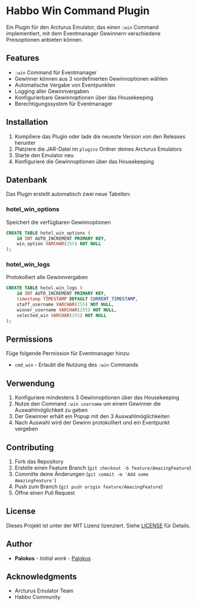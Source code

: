 # Habbo Win Command Plugin

Ein Plugin für den Arcturus Emulator, das einen `:win` Command implementiert, mit dem Eventmanager Gewinnern verschiedene Preisoptionen anbieten können.

## Features

- `:win` Command für Eventmanager
- Gewinner können aus 3 vordefinierten Gewinnoptionen wählen
- Automatische Vergabe von Eventpunkten
- Logging aller Gewinnvergaben
- Konfigurierbare Gewinnoptionen über das Housekeeping
- Berechtigungssystem für Eventmanager

## Installation

1. Kompiliere das Plugin oder lade die neueste Version von den Releases herunter
2. Platziere die JAR-Datei im `plugins` Ordner deines Arcturus Emulators
3. Starte den Emulator neu
4. Konfiguriere die Gewinnoptionen über das Housekeeping

## Datenbank

Das Plugin erstellt automatisch zwei neue Tabellen:

### hotel_win_options
Speichert die verfügbaren Gewinnoptionen
```sql
CREATE TABLE hotel_win_options (
    id INT AUTO_INCREMENT PRIMARY KEY,
    win_option VARCHAR(255) NOT NULL
);
```

### hotel_win_logs
Protokolliert alle Gewinnvergaben
```sql
CREATE TABLE hotel_win_logs (
    id INT AUTO_INCREMENT PRIMARY KEY,
    timestamp TIMESTAMP DEFAULT CURRENT_TIMESTAMP,
    staff_username VARCHAR(255) NOT NULL,
    winner_username VARCHAR(255) NOT NULL,
    selected_win VARCHAR(255) NOT NULL
);
```

## Permissions

Füge folgende Permission für Eventmanager hinzu:
- `cmd_win` - Erlaubt die Nutzung des `:win` Commands

## Verwendung

1. Konfiguriere mindestens 3 Gewinnoptionen über das Housekeeping
2. Nutze den Command `:win username` um einem Gewinner die Auswahlmöglichkeit zu geben
3. Der Gewinner erhält ein Popup mit den 3 Auswahlmöglichkeiten
4. Nach Auswahl wird der Gewinn protokolliert und ein Eventpunkt vergeben

## Contributing

1. Fork das Repository
2. Erstelle einen Feature Branch (`git checkout -b feature/AmazingFeature`)
3. Committe deine Änderungen (`git commit -m 'Add some AmazingFeature'`)
4. Push zum Branch (`git push origin feature/AmazingFeature`)
5. Öffne einen Pull Request

## License

Dieses Projekt ist unter der MIT Lizenz lizenziert. Siehe [LICENSE](LICENSE) für Details.

## Author

- **Palokos** - *Initial work* - [Palokos](https://github.com/PalokosDev)

## Acknowledgments

* Arcturus Emulator Team
* Habbo Community
